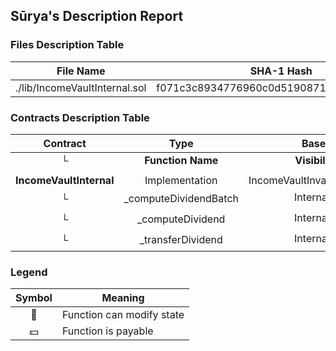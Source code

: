 ## Sūrya's Description Report

### Files Description Table


|  File Name  |  SHA-1 Hash  |
|-------------|--------------|
| ./lib/IncomeVaultInternal.sol | f071c3c8934776960c0d5190871b1bdaa804c88d |


### Contracts Description Table


|  Contract  |         Type        |       Bases      |                  |                 |
|:----------:|:-------------------:|:----------------:|:----------------:|:---------------:|
|     └      |  **Function Name**  |  **Visibility**  |  **Mutability**  |  **Modifiers**  |
||||||
| **IncomeVaultInternal** | Implementation | IncomeVaultInvariantStorage |||
| └ | _computeDividendBatch | Internal 🔒 |   | |
| └ | _computeDividend | Internal 🔒 |   | |
| └ | _transferDividend | Internal 🔒 | 🛑  | |


### Legend

|  Symbol  |  Meaning  |
|:--------:|-----------|
|    🛑    | Function can modify state |
|    💵    | Function is payable |

